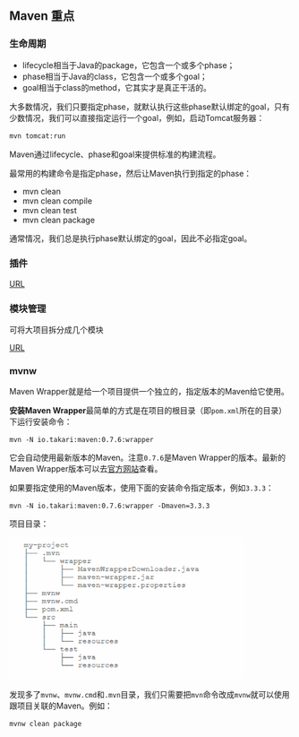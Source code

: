 ## Maven 重点

### 生命周期

- lifecycle相当于Java的package，它包含一个或多个phase；
- phase相当于Java的class，它包含一个或多个goal；
- goal相当于class的method，它其实才是真正干活的。

大多数情况，我们只要指定phase，就默认执行这些phase默认绑定的goal，只有少数情况，我们可以直接指定运行一个goal，例如，启动Tomcat服务器：

```bash
mvn tomcat:run
```

Maven通过lifecycle、phase和goal来提供标准的构建流程。

最常用的构建命令是指定phase，然后让Maven执行到指定的phase：

- mvn clean
- mvn clean compile
- mvn clean test
- mvn clean package

通常情况，我们总是执行phase默认绑定的goal，因此不必指定goal。



### 插件

[URL](https://www.liaoxuefeng.com/wiki/1252599548343744/1309301217951777)

### 模块管理

可将大项目拆分成几个模块

[URL](https://www.liaoxuefeng.com/wiki/1252599548343744/1309301243117601)

### mvnw

Maven Wrapper就是给一个项目提供一个独立的，指定版本的Maven给它使用。

**安装Maven Wrapper**最简单的方式是在项目的根目录（即`pom.xml`所在的目录）下运行安装命令：

```
mvn -N io.takari:maven:0.7.6:wrapper
```

它会自动使用最新版本的Maven。注意`0.7.6`是Maven Wrapper的版本。最新的Maven Wrapper版本可以去[官方网站](https://github.com/takari/maven-wrapper)查看。

如果要指定使用的Maven版本，使用下面的安装命令指定版本，例如`3.3.3`：

```
mvn -N io.takari:maven:0.7.6:wrapper -Dmaven=3.3.3
```

项目目录：

<img src="picture/image-20210422203412400.png" alt="image-20210422203412400" style="zoom:67%;" />

发现多了`mvnw`、`mvnw.cmd`和`.mvn`目录，我们只需要把`mvn`命令改成`mvnw`就可以使用跟项目关联的Maven。例如：

```
mvnw clean package
```